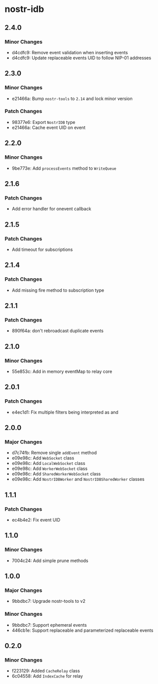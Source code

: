 # nostr-idb

## 2.4.0

### Minor Changes

- d4cdfc9: Remove event validation when inserting events
- d4cdfc9: Update replaceable events UID to follow NIP-01 addresses

## 2.3.0

### Minor Changes

- e21466a: Bump `nostr-tools` to `2.14` and lock minor version

### Patch Changes

- 98377e6: Export `NostrIDB` type
- e21466a: Cache event UID on event

## 2.2.0

### Minor Changes

- 9be773e: Add `processEvents` method to `WriteQueue`

## 2.1.6

### Patch Changes

- Add error handler for onevent callback

## 2.1.5

### Patch Changes

- Add timeout for subscriptions

## 2.1.4

### Patch Changes

- Add missing fire method to subscription type

## 2.1.1

### Patch Changes

- 890f64a: don't rebroadcast duplicate events

## 2.1.0

### Minor Changes

- 55e853c: Add in memory eventMap to relay core

## 2.0.1

### Patch Changes

- e4ec1d1: Fix multiple filters being interpreted as and

## 2.0.0

### Major Changes

- d7c74fb: Remove single `addEvent` method
- e09e98c: Add `WebSocket` class
- e09e98c: Add `LocalWebSocket` class
- e09e98c: Add `WorkerWebSocket` class
- e09e98c: Add `SharedWorkerWebSocket` class
- e09e98c: Add `NostrIDBWorker` and `NostrIDBSharedWorker` classes

## 1.1.1

### Patch Changes

- ec4b4e2: Fix event UID

## 1.1.0

### Minor Changes

- 7004c24: Add simple prune methods

## 1.0.0

### Major Changes

- 9bbdbc7: Upgrade nostr-tools to v2

### Minor Changes

- 9bbdbc7: Support ephemeral events
- 446cb1e: Support replaceable and parameterized replaceable events

## 0.2.0

### Minor Changes

- f223129: Added `CacheRelay` class
- 6c04558: Add `IndexCache` for relay
